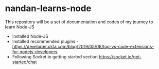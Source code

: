 # nandan-learns-node
This repository will be a set of documentation and codes of my journey to learn Node-JS
* Installed Node-JS
* Installed recommended plugins - https://developer.okta.com/blog/2019/05/08/top-vs-code-extensions-for-nodejs-developers
* Following Socket.io getting started section https://socket.io/get-started/chat